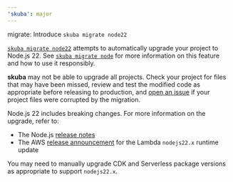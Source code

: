 ```yaml
---
'skuba': major
---
```


migrate: Introduce `skuba migrate node22`

[`skuba migrate node22`](https://seek-oss.github.io/skuba/docs/cli/migrate.html#skuba-migrate-node22) attempts to automatically upgrade your project to Node.js 22.
See [`skuba migrate node`](https://seek-oss.github.io/skuba/docs/cli/migrate.html#skuba-migrate-node) for more information on this feature and how to use it responsibly.

**skuba** may not be able to upgrade all projects.
Check your project for files that may have been missed,
review and test the modified code as appropriate before releasing to production,
and [open an issue](https://github.com/seek-oss/skuba/issues/new) if your project files were corrupted by the migration.

Node.js 22 includes breaking changes.
For more information on the upgrade, refer to:

- The Node.js [release notes][node-22]
- The AWS [release announcement][aws-22] for the Lambda `nodejs22.x` runtime update

You may need to manually upgrade CDK and Serverless package versions as appropriate to support `nodejs22.x`.

[aws-22]: https://aws.amazon.com/blogs/compute/node-js-22-runtime-now-available-in-aws-lambda/
[node-22]: https://nodejs.org/en/blog/announcements/v22-release-announce
